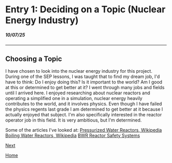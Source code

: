 # Entry 1: Deciding on a Topic (Nuclear Energy Industry)
##### 10/07/25

---

## Choosing a Topic

I have chosen to look into the nuclear energy industry for this project. During one of the SEP lessons, I was taught that to find my dream job, I'd have to think: Do I enjoy doing this? Is it important to the world? Am I good at this or determined to get better at it? I went through many jobs and fields until I arrived here. I enjoyed researching about nuclear reactors and operating a simplified one in a simulation, nuclear energy heavily contributes to the world, and it involves physics. Even though I have failed the physics regents last grade I am determined to get better at it because I actually enjoyed that subject. I'm also specifically interested in the reactor operator job in this field. It is very ambitious, but I'm determined.

Some of the articles I've looked at:
[Pressurized Water Reactors, Wikipedia](https://en.wikipedia.org/wiki/Pressurized_water_reactor)
[Boiling Water Reactors, Wikipedia](https://en.wikipedia.org/wiki/Boiling_water_reactor)
[BWR Reactor Safety Systems](https://en.wikipedia.org/wiki/Boiling_water_reactor_safety_systems#Reactor_Protection_System_(RPS))

[Next](entry02.md)

[Home](../README.md)
